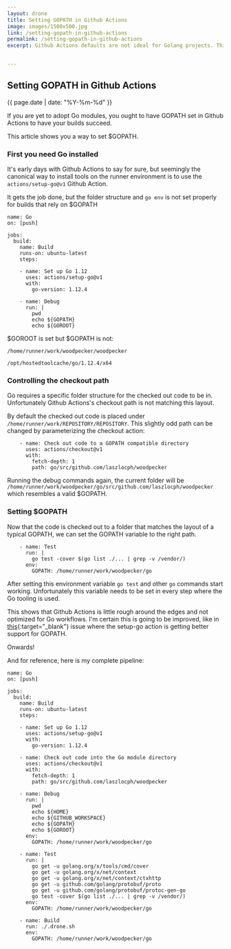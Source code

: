 ```yaml
---
layout: drone
title: Setting GOPATH in Github Actions
image: images/1500x500.jpg
link: /setting-gopath-in-github-actions
permalink: /setting-gopath-in-github-actions
excerpt: Github Actions defaults are not ideal for Golang projects. This article shows how I configures GOPATH in Actions.


---
```


## Setting GOPATH in Github Actions

{{ page.date | date: "%Y-%m-%d" }}

If you are yet to adopt Go modules, you ought to have GOPATH set in Github Actions to have your builds succeed.

This article shows you a way to set $GOPATH.

### First you need Go installed

It's early days with Github Actions to say for sure, but seemingly the canonical way to install tools on the runner environment is to use the `actions/setup-go@v1` Github Action.

It gets the job done, but the folder structure and `go env` is not set properly for builds that rely on $GOPATH

```
name: Go
on: [push]

jobs:
  build:
    name: Build
    runs-on: ubuntu-latest
    steps:

    - name: Set up Go 1.12
      uses: actions/setup-go@v1
      with:
        go-version: 1.12.4
    
    - name: Debug
      run: |
        pwd
        echo ${GOPATH}
        echo ${GOROOT}
```

$GOROOT is set but $GOPATH is not:

```
/home/runner/work/woodpecker/woodpecker

/opt/hostedtoolcache/go/1.12.4/x64
```

### Controlling the checkout path

Go requires a specific folder structure for the checked out code to be in. Unfortunately Github Actions's checkout path is not matching this layout. 

By default the checked out code is placed under `/home/runner/work/REPOSITORY/REPOSITORY`. This slightly odd path can be changed by parameterizing the checkout action:

```
    - name: Check out code to a GOPATH compatible directory
      uses: actions/checkout@v1
      with:
        fetch-depth: 1
        path: go/src/github.com/laszlocph/woodpecker
```

Running the debug commands again, the current folder will be `/home/runner/work/woodpecker/go/src/github.com/laszlocph/woodpecker` which resembles a valid $GOPATH.

### Setting $GOPATH

Now that the code is checked out to a folder that matches the layout of a typical GOPATH, we can set the GOPATH variable to the right path.

```
    - name: Test
      run: |
        go test -cover $(go list ./... | grep -v /vendor/)
      env:
        GOPATH: /home/runner/work/woodpecker/go
```

After setting this environment variable `go test` and other `go` commands start working. Unfortunately this variable needs to be set in every step where the Go tooling is used.

This shows that Github Actions is little rough around the edges and not optimized for Go workflows. I'm certain this is going to be improved, like in [this](https://github.com/actions/setup-go/issues/12){:target="\_blank"} issue where the setup-go action is getting better support for GOPATH.

Onwards!

And for reference, here is my complete pipeline:

```
name: Go
on: [push]

jobs:
  build:
    name: Build
    runs-on: ubuntu-latest
    steps:

    - name: Set up Go 1.12
      uses: actions/setup-go@v1
      with:
        go-version: 1.12.4

    - name: Check out code into the Go module directory
      uses: actions/checkout@v1
      with:
        fetch-depth: 1
        path: go/src/github.com/laszlocph/woodpecker

    - name: Debug
      run: |
        pwd
        echo ${HOME}
        echo ${GITHUB_WORKSPACE}
        echo ${GOPATH}
        echo ${GOROOT}
      env:
        GOPATH: /home/runner/work/woodpecker/go

    - name: Test
      run: |
        go get -u golang.org/x/tools/cmd/cover
        go get -u golang.org/x/net/context
        go get -u golang.org/x/net/context/ctxhttp
        go get -u github.com/golang/protobuf/proto
        go get -u github.com/golang/protobuf/protoc-gen-go
        go test -cover $(go list ./... | grep -v /vendor/)
      env:
        GOPATH: /home/runner/work/woodpecker/go

    - name: Build
      run: ./.drone.sh
      env:
        GOPATH: /home/runner/work/woodpecker/go

```
